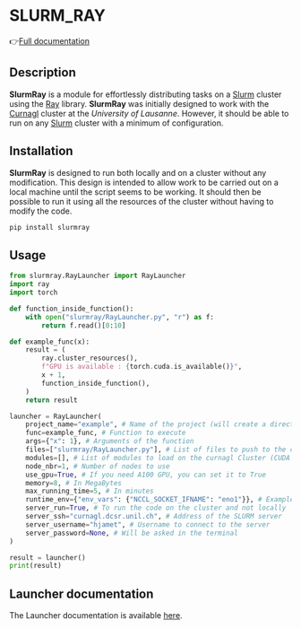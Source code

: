 # SLURM_RAY

👉[Full documentation](https://www.henri-jamet.com/docs/slurmray/slurm-ray/)

## Description

**SlurmRay** is a module for effortlessly distributing tasks on a [Slurm](https://slurm.schedmd.com/) cluster using the [Ray](https://ray.io/) library. **SlurmRay** was initially designed to work with the [Curnagl](https://wiki.unil.ch/ci/books/high-performance-computing-hpc/page/curnagl) cluster at the *University of Lausanne*. However, it should be able to run on any [Slurm](https://slurm.schedmd.com/) cluster with a minimum of configuration.

## Installation

**SlurmRay** is designed to run both locally and on a cluster without any modification. This design is intended to allow work to be carried out on a local machine until the script seems to be working. It should then be possible to run it using all the resources of the cluster without having to modify the code.

```bash
pip install slurmray
```

## Usage

```python
from slurmray.RayLauncher import RayLauncher
import ray
import torch

def function_inside_function():
    with open("slurmray/RayLauncher.py", "r") as f:
        return f.read()[0:10]

def example_func(x):
    result = (
        ray.cluster_resources(),
        f"GPU is available : {torch.cuda.is_available()}",
        x + 1,
        function_inside_function(),
    )
    return result

launcher = RayLauncher(
    project_name="example", # Name of the project (will create a directory with this name in the current directory)
    func=example_func, # Function to execute
    args={"x": 1}, # Arguments of the function
    files=["slurmray/RayLauncher.py"], # List of files to push to the cluster (file path will be recreated on the cluster)
    modules=[], # List of modules to load on the curnagl Cluster (CUDA & CUDNN are automatically added if use_gpu=True)
    node_nbr=1, # Number of nodes to use
    use_gpu=True, # If you need A100 GPU, you can set it to True
    memory=8, # In MegaBytes
    max_running_time=5, # In minutes
    runtime_env={"env_vars": {"NCCL_SOCKET_IFNAME": "eno1"}}, # Example of environment variable
    server_run=True, # To run the code on the cluster and not locally
    server_ssh="curnagl.dcsr.unil.ch", # Address of the SLURM server
    server_username="hjamet", # Username to connect to the server
    server_password=None, # Will be asked in the terminal
)

result = launcher()
print(result)
```
## Launcher documentation

The Launcher documentation is available [here](https://htmlpreview.github.io/?https://raw.githubusercontent.com/hjamet/SLURM_RAY/main/documentation/RayLauncher.html).